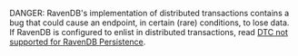 DANGER: RavenDB's implementation of distributed transactions contains a bug that could cause an endpoint, in certain (rare) conditions, to lose data. If RavenDB is configured to enlist in distributed transactions, read [DTC not supported for RavenDB Persistence](/persistence/ravendb/dtc.md).
